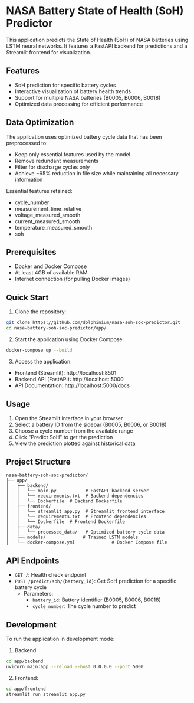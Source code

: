 # NASA Battery State of Health (SoH) Predictor

This application predicts the State of Health (SoH) of NASA batteries using LSTM neural networks. It features a FastAPI backend for predictions and a Streamlit frontend for visualization.

## Features

- SoH prediction for specific battery cycles
- Interactive visualization of battery health trends
- Support for multiple NASA batteries (B0005, B0006, B0018)
- Optimized data processing for efficient performance

## Data Optimization

The application uses optimized battery cycle data that has been preprocessed to:
- Keep only essential features used by the model
- Remove redundant measurements
- Filter for discharge cycles only
- Achieve ~95% reduction in file size while maintaining all necessary information

Essential features retained:
- cycle_number
- measurement_time_relative
- voltage_measured_smooth
- current_measured_smooth
- temperature_measured_smooth
- soh

## Prerequisites

- Docker and Docker Compose
- At least 4GB of available RAM
- Internet connection (for pulling Docker images)

## Quick Start

1. Clone the repository:
```bash
git clone https://github.com/dolphinium/nasa-soh-soc-predictor.git
cd nasa-battery-soh-soc-predictor/app/
```

2. Start the application using Docker Compose:
```bash
docker-compose up --build
```

3. Access the application:
- Frontend (Streamlit): http://localhost:8501
- Backend API (FastAPI): http://localhost:5000
- API Documentation: http://localhost:5000/docs

## Usage

1. Open the Streamlit interface in your browser
2. Select a battery ID from the sidebar (B0005, B0006, or B0018)
3. Choose a cycle number from the available range
4. Click "Predict SoH" to get the prediction
5. View the prediction plotted against historical data

## Project Structure

```
nasa-battery-soh-soc-predictor/
├── app/
│   ├── backend/
│   │   └── main.py           # FastAPI backend server
│   │   └── requirements.txt  # Backend dependencies
│   │   └── Dockerfile  # Backend Dockerfile
│   ├── frontend/
│   │   └── streamlit_app.py  # Streamlit frontend interface
│   │   └── requirements.txt  # Frontend dependencies
│   │   └── Dockerfile  # Frontend Dockerfile
│   ├── data/
│   │   └── processed_data/   # Optimized battery cycle data
│   └── models/              # Trained LSTM models
│   └── docker-compose.yml              # Docker Compose file
```

## API Endpoints

- `GET /`: Health check endpoint
- `POST /predict/soh/{battery_id}`: Get SoH prediction for a specific battery cycle
  - Parameters:
    - `battery_id`: Battery identifier (B0005, B0006, B0018)
    - `cycle_number`: The cycle number to predict

## Development

To run the application in development mode:

1. Backend:
```bash
cd app/backend
uvicorn main:app --reload --host 0.0.0.0 --port 5000
```

2. Frontend:
```bash
cd app/frontend
streamlit run streamlit_app.py
```



